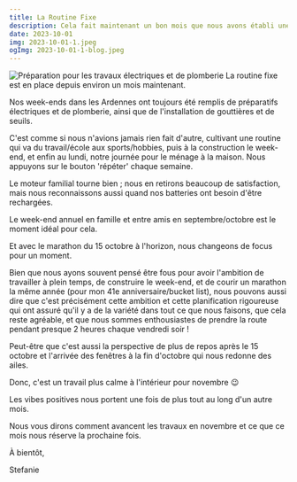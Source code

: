 ```yaml
---
title: La Routine Fixe
description: Cela fait maintenant un bon mois que nous avons établi une routine, passant du travail/école aux sports/hobbies, puis à la construction le week-end, et enfin au lundi, notre journée pour le ménage à la maison.
date: 2023-10-01
img: 2023-10-01-1.jpeg
ogImg: 2023-10-01-1-blog.jpeg
---
```


![Préparation pour les travaux électriques et de plomberie](2023-09-01-2.jpeg)
La routine fixe est en place depuis environ un mois maintenant.

Nos week-ends dans les Ardennes ont toujours été remplis de préparatifs électriques et de plomberie, ainsi que de l'installation de gouttières et de seuils.

C'est comme si nous n'avions jamais rien fait d'autre, cultivant une routine qui va du travail/école aux sports/hobbies, puis à la construction le week-end, et enfin au lundi, notre journée pour le ménage à la maison. Nous appuyons sur le bouton 'répéter' chaque semaine.

Le moteur familial tourne bien ; nous en retirons beaucoup de satisfaction, mais nous reconnaissons aussi quand nos batteries ont besoin d'être rechargées.

Le week-end annuel en famille et entre amis en septembre/octobre est le moment idéal pour cela.

Et avec le marathon du 15 octobre à l'horizon, nous changeons de focus pour un moment.

Bien que nous ayons souvent pensé être fous pour avoir l'ambition de travailler à plein temps, de construire le week-end, et de courir un marathon la même année (pour mon 41e anniversaire/bucket list), nous pouvons aussi dire que c'est précisément cette ambition et cette planification rigoureuse qui ont assuré qu'il y a de la variété dans tout ce que nous faisons, que cela reste agréable, et que nous sommes enthousiastes de prendre la route pendant presque 2 heures chaque vendredi soir !

Peut-être que c'est aussi la perspective de plus de repos après le 15 octobre et l'arrivée des fenêtres à la fin d'octobre qui nous redonne des ailes.

Donc, c'est un travail plus calme à l'intérieur pour novembre 😉

Les vibes positives nous portent une fois de plus tout au long d'un autre mois.

Nous vous dirons comment avancent les travaux en novembre et ce que ce mois nous réserve la prochaine fois.

À bientôt,

Stefanie
